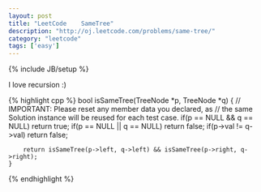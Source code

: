```yaml
---
layout: post
title: "LeetCode    SameTree"
description: "http://oj.leetcode.com/problems/same-tree/"
category: "leetcode"
tags: ['easy']
---
```


{% include JB/setup %}

I love recursion :)

{% highlight cpp %}
    bool isSameTree(TreeNode *p, TreeNode *q) {
        // IMPORTANT: Please reset any member data you declared, as
        // the same Solution instance will be reused for each test case.
        if(p == NULL && q == NULL) return true;
        if(p == NULL || q == NULL) return false;
        if(p->val != q->val) return false;
        
        return isSameTree(p->left, q->left) && isSameTree(p->right, q->right);
    }
{% endhighlight %}
